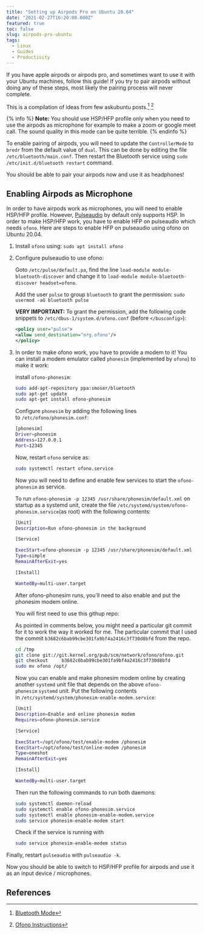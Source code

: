 ```yaml
---
title: "Setting up Airpods Pro on Ubuntu 20.04"
date: "2021-02-27T16:20:00.000Z"
featured: true
toc: false
slug: airpods-pro-ubuntu
tags:
  - Linux
  - Guides
  - Productivity
---
```


If you have apple airpods or airpods pro, and sometimes want to use it with your Ubuntu machines,
follow this guide! If you try to pair airpods without doing any of these steps, most likely the
pairing process will never complete.

This is a compilation of ideas from few askubuntu posts.[^1] [^2]

{% info %}
**Note:** You should use HSP/HFP profile only when you need to use the airpods as microphone for
example to make a zoom or google meet call. The sound quality in this mode can be quite terrible.
{% endinfo %}

To enable pairing of airpods, you will need to update the `ControllerMode` to `bredr` from the
default value of `dual`. This can be done by editing the file `/etc/bluetooth/main.conf`.
Then restart the Bluetooth service using `sudo /etc/init.d/bluetooth restart` command.

You should be able to pair your airpods now and use it as headphones!

## Enabling Airpods as Microphone

In order to have airpods work as microphones, you will need to enable HSP/HFP profile. However,
[Pulseaudio](https://www.freedesktop.org/wiki/Software/PulseAudio/) by default only supports HSP.
In order to make HSP/HFP work, you have to enable HFP on
pulseaudio which needs `ofono`. Here are steps to enable HFP on pulseaudio using ofono on
Ubuntu 20.04.

1. Install `ofono` using: `sudo apt install ofono`

2. Configure pulseaudio to use ofono:

   Goto `/etc/pulse/default.pa`, find the line `load-module module-bluetooth-discover` and change
   it to `load-module module-bluetooth-discover headset=ofono`.

   Add the user `pulse` to group `bluetooth` to grant the permission:
   `sudo usermod -aG bluetooth pulse`

   **VERY IMPORTANT:** To grant the permission, add the following code snippets to
   `/etc/dbus-1/system.d/ofono.conf` (before `</busconfig>`):

   ```xml
   <policy user="pulse">
   <allow send_destination="org.ofono"/>
   </policy>
   ```

3. In order to make ofono work, you have to provide a modem to it!
   You can install a modem emulator called `phonesim` (implemented by `ofono`) to make it work:

   install `ofono-phonesim`:

   ```bash
   sudo add-apt-repository ppa:smoser/bluetooth
   sudo apt-get update
   sudo apt-get install ofono-phonesim
   ```

   Configure `phonesim` by adding the following lines to `/etc/ofono/phonesim.conf`:

   ```bash
   [phonesim]
   Driver=phonesim
   Address=127.0.0.1
   Port=12345
   ```

   Now, restart `ofono` service as:

   ```bash
   sudo systemctl restart ofono.service
   ```

   Now you will need to define and enable few services to start the `ofono-phonesim` as service.

   To run `ofono-phonesim -p 12345 /usr/share/phonesim/default.xml` on startup as a systemd unit,
   create the file `/etc/systemd/system/ofono-phonesim.service`(as root) with the following
   contents:

   ```bash
   [Unit]
   Description=Run ofono-phonesim in the background

   [Service]

   ExecStart=ofono-phonesim -p 12345 /usr/share/phonesim/default.xml
   Type=simple
   RemainAfterExit=yes

   [Install]

   WantedBy=multi-user.target
   ```

   After ofono-phonesim runs, you'll need to also enable and put the phonesim modem online.

   You will first need to use this githup repo:

   As pointed in comments below, you might need a particular git commit for it to work the way it worked for me. The particular commit that I used the commit
   `b3682c6bab99cbe301fa9bf4a2416c3f730d8bfd` from the repo.

   ```bash
   cd /tmp
   git clone git://git.kernel.org/pub/scm/network/ofono/ofono.git
   git checkout 	b3682c6bab99cbe301fa9bf4a2416c3f730d8bfd
   sudo mv ofono /opt/
   ```

   Now you can enable and make phonesim modem online by creating another `systemd` unit file that
   depends on the above `ofono-phonesim` `systemd` unit. Put the following contents
   in `/etc/systemd/system/phonesim-enable-modem.service`:

   ```bash
   [Unit]
   Description=Enable and online phonesim modem
   Requires=ofono-phonesim.service

   [Service]

   ExecStart=/opt/ofono/test/enable-modem /phonesim
   ExecStart=/opt/ofono/test/online-modem /phonesim
   Type=oneshot
   RemainAfterExit=yes

   [Install]

   WantedBy=multi-user.target
   ```

   Then run the following commands to run both daemons:

   ```bash
   sudo systemctl daemon-reload
   sudo systemctl enable ofono-phonesim.service
   sudo systemctl enable phonesim-enable-modem.service
   sudo service phonesim-enable-modem start
   ```

   Check if the service is running with

   ```bash
   sudo service phonesim-enable-modem status
   ```

Finally, restart `pulseaudio` with `pulseaudio -k`.

Now you should be able to switch to HSP/HFP profile for airpods and use it as an
input device / microphones.

## References

[^1]: [Bluetooth Mode](https://askubuntu.com/questions/922860/pairing-apple-airpods-as-headset)
[^2]: [Ofono Instructions](https://askubuntu.com/questions/831331/failed-to-change-profile-to-headset-head-unit/1236379#1236379)
